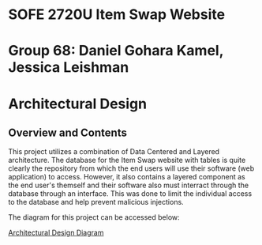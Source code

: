 # SOFE 2720U Item Swap Website
# Group 68: Daniel Gohara Kamel, Jessica Leishman
# Architectural Design
## Overview and Contents
This project utilizes a combination of Data Centered and Layered architecture.
The database for the Item Swap website with tables is quite clearly the repository from which the end users will use their software (web application) to access.  However, it also contains a layered component as the end user's themself and their software also must interract through the database through an interface.  This was done to limit the individual access to the database and help prevent malicious injections.


The diagram for this project can be accessed below:

[Architectural Design Diagram](linkhere)

